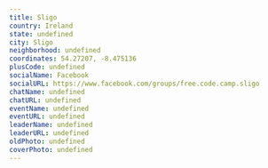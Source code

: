 ```yaml
---
title: Sligo
country: Ireland
state: undefined
city: Sligo
neighborhood: undefined
coordinates: 54.27207, -8.475136
plusCode: undefined
socialName: Facebook
socialURL: https://www.facebook.com/groups/free.code.camp.sligo
chatName: undefined
chatURL: undefined
eventName: undefined
eventURL: undefined
leaderName: undefined
leaderURL: undefined
oldPhoto: undefined
coverPhoto: undefined
---
```

